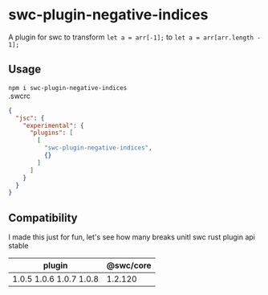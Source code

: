 # swc-plugin-negative-indices
A plugin for swc to transform 
```let a = arr[-1];```
to
```let a = arr[arr.length - 1];```
## Usage
```npm i swc-plugin-negative-indices```  
.swcrc
```json
{
  "jsc": {
    "experimental": {
      "plugins": [
        [
          "swc-plugin-negative-indices",
          {}
        ]
      ]
    }
  }
}
```
## Compatibility
I made this just for fun, let's see how many breaks unitl swc rust plugin api stable

|plugin|@swc/core|
|--|--|
|1.0.5 1.0.6 1.0.7 1.0.8|1.2.120|
